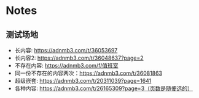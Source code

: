 # Notes

## 测试场地

* 长内容: https://adnmb3.com/t/36053697
* 长内容2: https://adnmb3.com/t/36048637?page=2
* 不存在内容: https://adnmb3.com/f/值班室
* 同一份不存在的内容两次：https://adnmb3.com/t/36081863
* 超级嵌套: https://adnmb3.com/t/20311039?page=1641
* 各种内容: https://adnmb3.com/t/26165309?page=3（页数是随便选的）